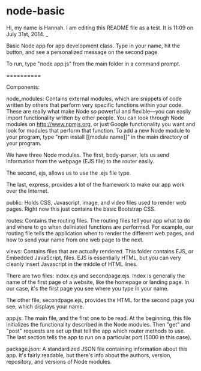 node-basic
==========
Hi, my name is Hannah.  I am editing this README file as a test.  It is 11:09 on July 31st, 2014. \_

Basic Node app for app development class. Type in your name, hit the button, and see a personalized message on the second page.

To run, type "node app.js" from the main folder in a command prompt.

==========

Components:

node_modules: Contains external modules, which are snippets of code written by others that perform very specific functions within your code. These are really what make Node so powerful and flexible—you can easily import functionality written by other people. You can look through Node modules on http://www.npmjs.org, or just Google functionality you want and look for modules that perform that function. To add a new Node module to your program, type "npm install [[module name]]" in the main directory of your program.

We have three Node modules. The first, body-parser, lets us send information from the webpage (EJS file) to the router easily.

The second, ejs, allows us to use the .ejs file type.

The last, express, provides a lot of the framework to make our app work over the Internet.

public: Holds CSS, Javascript, image, and video files used to render web pages. Right now this just contains the basic Bootstrap CSS.

routes: Contains the routing files. The routing files tell your app what to do and where to go when deliniated functions are performed. For example, our routing file tells the application when to render the different web pages, and how to send your name from one web page to the next.

views: Contains files that are actually rendered. This folder contains EJS, or Embedded JavaScript, files. EJS is essentially HTML, but you can very cleanly insert Javascript in the middle of HTML lines. 

There are two files: index.ejs and secondpage.ejs. Index is generally the name of the first page of a website, like the homepage or landing page. In our case, it's the first page you see where you type in your name.

The other file, secondpage.ejs, provides the HTML for the second page you see, which displays your name.

app.js: The main file, and the first one to be read. At the beginning, this file initializes the functionality described in the Node modules. Then "get" and "post" requests are set up that tell the app which router methods to use. The last section tells the app to run on a particular port (5000 in this case).

package.json: A standardized JSON file containing information about this app. It's fairly readable, but there's info about the authors, version, repository, and versions of Node modules.
